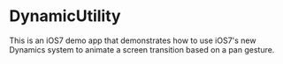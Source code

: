 DynamicUtility
==============
This is an iOS7 demo app that demonstrates how to use iOS7's new Dynamics system to animate a screen transition based on a pan gesture.

